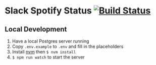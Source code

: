 # Slack Spotify Status [![Build Status](https://travis-ci.com/micthiesen/slack-spotify-status.svg?branch=master)](https://travis-ci.com/micthiesen/slack-spotify-status)

## Local Development
1. Have a local Postgres server running
1. Copy `.env.example` to `.env` and fill in the placeholders
1. Install [nvm](https://github.com/creationix/nvm) then `$ nvm install`
1. `$ npm run watch` to start the server

